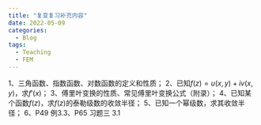 ```yaml
---
title: "复变复习补充内容"
date: 2022-05-09
categories:
  - Blog
tags:
  - Teaching
  - FEM
---
```


1、三角函数、指数函数、对数函数的定义和性质；
2、已知$f(z)=u(x,y)+iv(x,y)$，求$f'(x)$；
3、傅里叶变换的性质、常见傅里叶变换公式（附录）；
4、已知某个函数$f(z)$，求$f(z)$的泰勒级数的收敛半径；
5、已知一个幂级数，求其收敛半径；
6、P49 例3.3、P65 习题三 3.1

